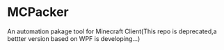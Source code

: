 # MCPacker
An automation pakage tool for Minecraft Client(This repo is deprecated,a bettter version based on WPF is developing...)
